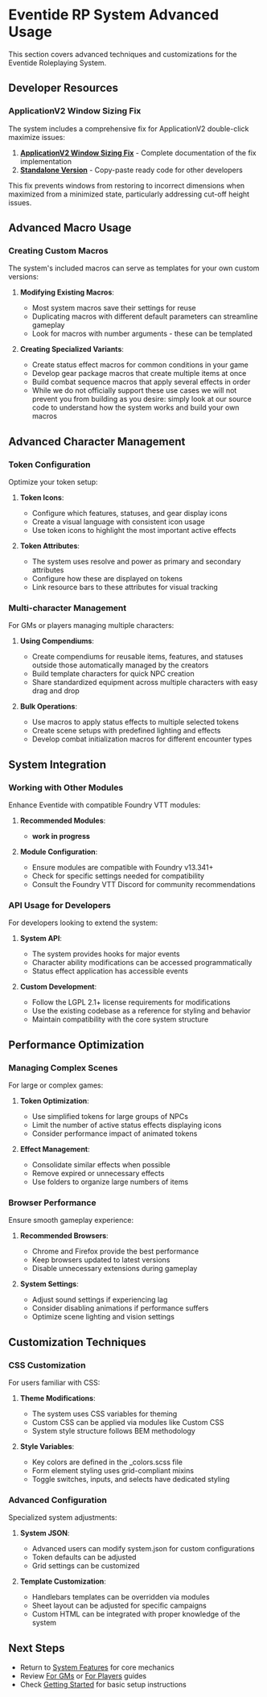 # Eventide RP System Advanced Usage

This section covers advanced techniques and customizations for the Eventide Roleplaying System.

## Developer Resources

### ApplicationV2 Window Sizing Fix

The system includes a comprehensive fix for ApplicationV2 double-click maximize issues:

1. **[ApplicationV2 Window Sizing Fix](applicationv2-window-sizing-fix.md)** - Complete documentation of the fix implementation
2. **[Standalone Version](applicationv2-window-sizing-fix-standalone.md)** - Copy-paste ready code for other developers

This fix prevents windows from restoring to incorrect dimensions when maximized from a minimized state, particularly addressing cut-off height issues.

## Advanced Macro Usage

### Creating Custom Macros

The system's included macros can serve as templates for your own custom versions:

1. **Modifying Existing Macros**:
   - Most system macros save their settings for reuse
   - Duplicating macros with different default parameters can streamline gameplay
   - Look for macros with number arguments - these can be templated

2. **Creating Specialized Variants**:
   - Create status effect macros for common conditions in your game
   - Develop gear package macros that create multiple items at once
   - Build combat sequence macros that apply several effects in order
   - While we do not officially support these use cases we will not prevent you from building as you desire: simply look at our source code to understand how the system works and build your own macros

## Advanced Character Management

### Token Configuration

Optimize your token setup:

1. **Token Icons**:
   - Configure which features, statuses, and gear display icons
   - Create a visual language with consistent icon usage
   - Use token icons to highlight the most important active effects

2. **Token Attributes**:
   - The system uses resolve and power as primary and secondary attributes
   - Configure how these are displayed on tokens
   - Link resource bars to these attributes for visual tracking

### Multi-character Management

For GMs or players managing multiple characters:

1. **Using Compendiums**:
   - Create compendiums for reusable items, features, and statuses outside those automatically managed by the creators
   - Build template characters for quick NPC creation
   - Share standardized equipment across multiple characters with easy drag and drop

2. **Bulk Operations**:
   - Use macros to apply status effects to multiple selected tokens
   - Create scene setups with predefined lighting and effects
   - Develop combat initialization macros for different encounter types

## System Integration

### Working with Other Modules

Enhance Eventide with compatible Foundry VTT modules:

1. **Recommended Modules**:
   - **work in progress**

2. **Module Configuration**:
   - Ensure modules are compatible with Foundry v13.341+
   - Check for specific settings needed for compatibility
   - Consult the Foundry VTT Discord for community recommendations

### API Usage for Developers

For developers looking to extend the system:

1. **System API**:
   - The system provides hooks for major events
   - Character ability modifications can be accessed programmatically
   - Status effect application has accessible events

2. **Custom Development**:
   - Follow the LGPL 2.1+ license requirements for modifications
   - Use the existing codebase as a reference for styling and behavior
   - Maintain compatibility with the core system structure

## Performance Optimization

### Managing Complex Scenes

For large or complex games:

1. **Token Optimization**:
   - Use simplified tokens for large groups of NPCs
   - Limit the number of active status effects displaying icons
   - Consider performance impact of animated tokens

2. **Effect Management**:
   - Consolidate similar effects when possible
   - Remove expired or unnecessary effects
   - Use folders to organize large numbers of items

### Browser Performance

Ensure smooth gameplay experience:

1. **Recommended Browsers**:
   - Chrome and Firefox provide the best performance
   - Keep browsers updated to latest versions
   - Disable unnecessary extensions during gameplay

2. **System Settings**:
   - Adjust sound settings if experiencing lag
   - Consider disabling animations if performance suffers
   - Optimize scene lighting and vision settings

## Customization Techniques

### CSS Customization

For users familiar with CSS:

1. **Theme Modifications**:
   - The system uses CSS variables for theming
   - Custom CSS can be applied via modules like Custom CSS
   - System style structure follows BEM methodology

2. **Style Variables**:
   - Key colors are defined in the _colors.scss file
   - Form element styling uses grid-compliant mixins
   - Toggle switches, inputs, and selects have dedicated styling

### Advanced Configuration

Specialized system adjustments:

1. **System JSON**:
   - Advanced users can modify system.json for custom configurations
   - Token defaults can be adjusted
   - Grid settings can be customized

2. **Template Customization**:
   - Handlebars templates can be overridden via modules
   - Sheet layout can be adjusted for specific campaigns
   - Custom HTML can be integrated with proper knowledge of the system

## Next Steps

- Return to [System Features](../system-features/README.md) for core mechanics
- Review [For GMs](../for-gms/README.md) or [For Players](../for-players/README.md) guides
- Check [Getting Started](../getting-started/README.md) for basic setup instructions

